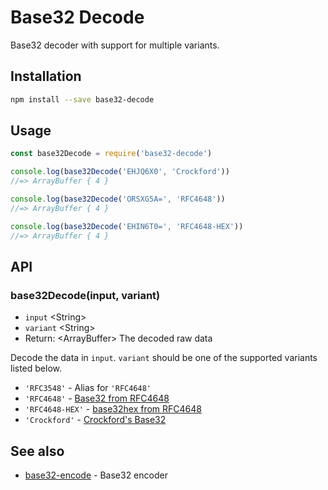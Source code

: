 # Base32 Decode

Base32 decoder with support for multiple variants.

## Installation

```sh
npm install --save base32-decode
```

## Usage

```js
const base32Decode = require('base32-decode')

console.log(base32Decode('EHJQ6X0', 'Crockford'))
//=> ArrayBuffer { 4 }

console.log(base32Decode('ORSXG5A=', 'RFC4648'))
//=> ArrayBuffer { 4 }

console.log(base32Decode('EHIN6T0=', 'RFC4648-HEX'))
//=> ArrayBuffer { 4 }
```

## API

### base32Decode(input, variant)

- `input` &lt;String&gt;
- `variant` &lt;String&gt;
- Return: &lt;ArrayBuffer&gt; The decoded raw data

Decode the data in `input`. `variant` should be one of the supported variants
listed below.

- `'RFC3548'` - Alias for `'RFC4648'`
- `'RFC4648'` - [Base32 from RFC4648](https://tools.ietf.org/html/rfc4648)
- `'RFC4648-HEX'` - [base32hex from RFC4648](https://tools.ietf.org/html/rfc4648)
- `'Crockford'` - [Crockford's Base32](http://www.crockford.com/wrmg/base32.html)

## See also

- [base32-encode](https://github.com/LinusU/base32-encode) - Base32 encoder
